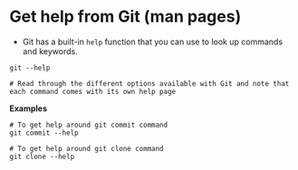 # Get help from Git (man pages)

- Git has a built-in `help` function that you can use to look up commands and keywords.

```
git --help

# Read through the different options available with Git and note that each command comes with its own help page
```

**Examples**

```
# To get help around git commit command
git commit --help

# To get help around git clone command
git clone --help
```
